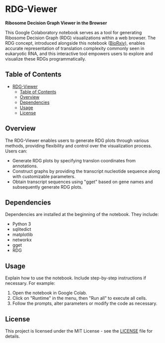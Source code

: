 # RDG-Viewer
<b>Ribosome Decision Graph Viewer in the Browser</b>

This Google Colaboratory notebook serves as a tool for generating Ribosome Decision Graph (RDG) visualizations within a web browser. The RDG concept, introduced alongside this notebook ([BioRxiv](https://doi.org/10.1101/2023.11.10.566564)), enables accurate representation of translation complexity commonly seen in eukaryotic RNA, and this interactive tool empowers users to explore and visualize these RDGs programmatically.

## Table of Contents

- [RDG-Viewer](#RDG-Viewer)
  - [Table of Contents](#table-of-contents)
  - [Overview](#overview)
  - [Dependencies](#dependencies)
  - [Usage](#usage)
  - [License](#license)

## Overview

The RDG-Viewer enables users to generate RDG plots through various methods, providing flexibility and control over the visualization process. Users can:

- Generate RDG plots by specifying translon coordinates from annotations.
- Construct graphs by providing the transcript nucleotide sequence along with customizable parameters.
- Obtain transcript sequences using "gget" based on gene names and subsequently generate RDG plots.

## Dependencies

Dependencies are installed at the beginning of the notebook. They include:
- Python 3
- sqlitedict
- matplotlib
- networkx
- gget
- RDG

## Usage

Explain how to use the notebook. Include step-by-step instructions if necessary. For example:

1. Open the notebook in Google Colab.
2. Click on "Runtime" in the menu, then "Run all" to execute all cells.
3. Follow the prompts, alter parameters or modify the code as necessary.

## License

This project is licensed under the MIT License - see the [LICENSE](LICENSE) file for details.
